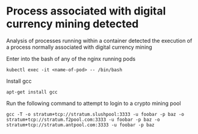 # Process associated with digital currency mining detected

Analysis of processes running within a container detected the execution of a process normally associated with digital currency mining

Enter into the bash of any of the nginx running pods

```
kubectl exec -it <name-of-pod> -- /bin/bash
```

Install gcc
```
apt-get install gcc
```

Run the following command to attempt to login to a crypto mining pool

```
gcc -T -o stratum+tcp://stratum.slushpool:3333 -u foobar -p baz -o stratum+tcp://stratum.f2pool.com:3333 -u foobar -p baz -o stratum+tcp://stratum.antpool.com:3333 -u foobar -p baz
```

